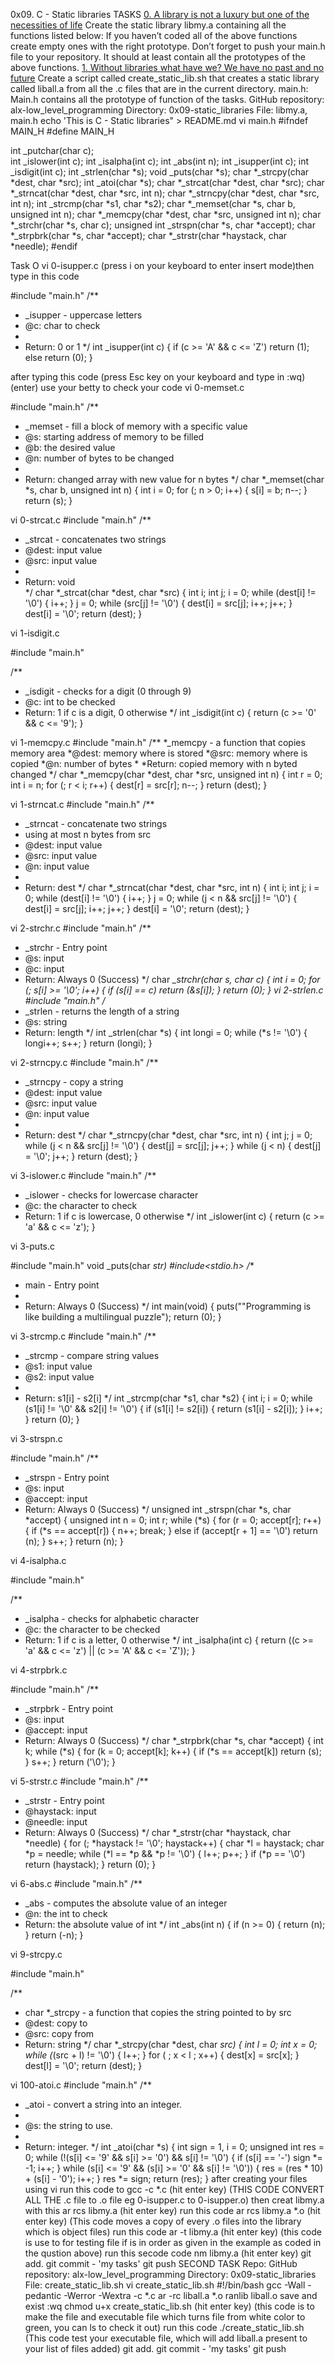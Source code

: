 0x09. C - Static libraries
TASKS
[0. A library is not a luxury but one of the necessities of life](libmy.a)
Create the static library libmy.a containing all the functions listed below:
If you haven’t coded all of the above functions create empty ones with the right prototype.
Don’t forget to push your main.h file to your repository. It should at least contain all the prototypes of the above functions.
[1. Without libraries what have we? We have no past and no future](create_static_lib.sh)
Create a script called create_static_lib.sh that creates a static library called liball.a from all the .c files that are in the current directory.
main.h: Main.h contains all the prototype of function of the tasks.
GitHub repository: alx-low_level_programming
Directory: 0x09-static_libraries
File: libmy.a, main.h
echo 'This is C - Static libraries" > README.md
vi main.h
#ifndef MAIN_H
#define MAIN_H
                
int _putchar(char c);                
int _islower(int c);
int _isalpha(int c);
int _abs(int n);
int _isupper(int c);
int _isdigit(int c);
int _strlen(char *s);
void _puts(char *s);
char *_strcpy(char *dest, char *src);
int _atoi(char *s);
char *_strcat(char *dest, char *src);
char *_strncat(char *dest, char *src, int n);
char *_strncpy(char *dest, char *src, int n);
int _strcmp(char *s1, char *s2);
char *_memset(char *s, char b, unsigned int n);
char *_memcpy(char *dest, char *src, unsigned int n);
char *_strchr(char *s, char c);
unsigned int _strspn(char *s, char *accept);
char *_strpbrk(char *s, char *accept);
char *_strstr(char *haystack, char *needle);
#endif
 
Task O
vi 0-isupper.c (press i on your keyboard to enter insert mode)then type in this code
                
#include "main.h"
/**
 * _isupper - uppercase letters
 * @c: char to check
 *
 * Return: 0 or 1
 */
int _isupper(int c)
{
        if (c >= 'A' && c <= 'Z')
                return (1);
        else
        return (0);
}
 
after typing  this code (press Esc key on your keyboard  and type in :wq) (enter)
use your betty to check your code
vi 0-memset.c
                
#include "main.h"
/**
 * _memset - fill a block of memory with a specific value
 * @s: starting address of memory to be filled
 * @b: the desired value
 * @n: number of bytes to be changed
 *
 * Return: changed array with new value for n bytes
 */
char *_memset(char *s, char b, unsigned int n)
{
        int i = 0;
        for (; n > 0; i++)
        {
                s[i] = b;
                n--;
        }
        return (s);
}
 
vi 0-strcat.c
#include "main.h"
 /**
 * _strcat - concatenates two strings
 * @dest: input value
 * @src: input value
 *
 * Return: void        
 */
char *_strcat(char *dest, char *src)
{
        int i;
        int j;
        i = 0;
        while (dest[i] != '\0')
        {
                i++;
        }
        j = 0;
        while (src[j] != '\0')
        {
                dest[i] = src[j];
                i++;
                j++;
        }                
        dest[i] = '\0';
        return (dest);
}
 
 
 
vi 1-isdigit.c
                
#include "main.h"
                
/**
 * _isdigit - checks for a digit (0 through 9)
 * @c: int to be checked
 * Return: 1 if c is a digit, 0 otherwise
 */
int _isdigit(int c)
{
        return (c >= '0' && c <= '9');
}
 
 
 
vi 1-memcpy.c
#include "main.h"
/**
 *_memcpy - a function that copies memory area
 *@dest: memory where is stored
 *@src: memory where is copied
 *@n: number of bytes
 *
 *Return: copied memory with n byted changed
 */
char *_memcpy(char *dest, char *src, unsigned int n)
{
        int r = 0;
        int i = n;
        for (; r < i; r++)
        {
                dest[r] = src[r];
                n--;
        }
        return (dest);
}
 
 
 
vi 1-strncat.c
#include "main.h"
/**
 * _strncat - concatenate two strings
 * using at most n bytes from src
 * @dest: input value
 * @src: input value
 * @n: input value
 *
 * Return: dest
 */
char *_strncat(char *dest, char *src, int n)
{
        int i;
        int j;
        i = 0;
        while (dest[i] != '\0')
        {
                i++;
        }
        j = 0;
        while (j < n && src[j] != '\0')
        {
        dest[i] = src[j];
        i++;
        j++;
        }
        dest[i] = '\0';
        return (dest);
}
 
 
vi 2-strchr.c
#include "main.h"
/**
 * _strchr - Entry point
 * @s: input
 * @c: input
 * Return: Always 0 (Success)
 */
char *_strchr(char *s, char c)
{
        int i = 0;
        for (; s[i] >= '\0'; i++)
        {
                if (s[i] == c)
                        return (&s[i]);
        }
        return (0);
}
vi 2-strlen.c
#include "main.h"
/**
 * _strlen - returns the length of a string
 * @s: string
 * Return: length
 */
int _strlen(char *s)
{
        int longi = 0;
        while (*s != '\0')
        {
                longi++;
                s++;
        }
        return (longi);
}
 
vi 2-strncpy.c
#include "main.h"
/**
 * _strncpy - copy a string
 * @dest: input value
 * @src: input value
 * @n: input value
 *
 * Return: dest
 */
char *_strncpy(char *dest, char *src, int n)
{
        int j;
        j = 0;
        while (j < n && src[j] != '\0')
        {
                dest[j] = src[j];
                j++;
        }
        while (j < n)
        {
                dest[j] = '\0';
                j++;
        }
        return (dest);
}
 
 
 
vi 3-islower.c
#include "main.h"
/**
 * _islower - checks for lowercase character
 * @c: the character to check
 * Return: 1 if c is lowercase, 0 otherwise
 */
int _islower(int c)
{
        return (c >= 'a' && c <= 'z');
}
 
 
vi 3-puts.c
                
#include "main.h"
void _puts(char *str)
#include<stdio.h>
/**
 * main - Entry point
 *
 * Return: Always 0 (Success)
 */
int main(void)
{
        puts("\"Programming is like building a multilingual puzzle");
        return (0);
}
 
 
vi 3-strcmp.c
#include "main.h"
/**
 * _strcmp - compare string values
 * @s1: input value
 * @s2: input value
 *
 * Return: s1[i] - s2[i]
 */
int _strcmp(char *s1, char *s2)
{
        int i;
        i = 0;
        while (s1[i] != '\0' && s2[i] != '\0')
        {
                if (s1[i] != s2[i])
                {
                        return (s1[i] - s2[i]);
                }
        i++;
        }
        return (0);
}
 
vi 3-strspn.c
                
#include "main.h"
/**
 * _strspn - Entry point
 * @s: input
 * @accept: input
 * Return: Always 0 (Success)
 */
unsigned int _strspn(char *s, char *accept)
{
        unsigned int n = 0;
        int r;
        while (*s)
        {
                for (r = 0; accept[r]; r++)
                {
                        if (*s == accept[r])
                        {
                                n++;
                                break;
                        }
                        else if (accept[r + 1] == '\0')
                                return (n);
                }
                s++;
        }
        return (n);
}
 
 
vi 4-isalpha.c
                
#include "main.h"
                
/**
 * _isalpha - checks for alphabetic character
 * @c: the character to be checked
 * Return: 1 if c is a letter, 0 otherwise
 */
int _isalpha(int c)
{
        return ((c >= 'a' && c <= 'z') || (c >= 'A' && c <= 'Z'));
}
 
 
vi 4-strpbrk.c
                
#include "main.h"
/**
 * _strpbrk - Entry point
 * @s: input
 * @accept: input
 * Return: Always 0 (Success)
 */
char *_strpbrk(char *s, char *accept)
{
        int k;
        while (*s)
        {
                for (k = 0; accept[k]; k++)
                {
                if (*s == accept[k])
                return (s);
                }
        s++;
        }
return ('\0');
}
 
 
 
vi 5-strstr.c
#include "main.h"
/**
 * _strstr - Entry point
 * @haystack: input
 * @needle: input
 * Return: Always 0 (Success)
 */
char *_strstr(char *haystack, char *needle)
{
        for (; *haystack != '\0'; haystack++)
        {
                char *l = haystack;
                char *p = needle;
                while (*l == *p && *p != '\0')
                {
                        l++;
                        p++;
                }
                if (*p == '\0')
                        return (haystack);
        }
        return (0);
}
 
 
vi 6-abs.c
#include "main.h"
/**
 * _abs - computes the absolute value of an integer
 * @n: the int to check
 * Return: the absolute value of int
 */
int _abs(int n)
{
        if (n >= 0)
        {
                return (n);
        }
        return (-n);
}
 
 
vi 9-strcpy.c
                
#include "main.h"
                
/**
 * char *_strcpy - a function that copies the string pointed to by src
 * @dest: copy to
 * @src: copy from
 * Return: string
 */
char *_strcpy(char *dest, char *src)
{
        int l = 0;
        int x = 0;
        while (*(src + l) != '\0')
        {
                l++;
        }
        for ( ; x < l ; x++)
        {
                dest[x] = src[x];
        }
        dest[l] = '\0';
        return (dest);
}
 
vi 100-atoi.c
#include "main.h"
/**
 * _atoi - convert a string into an integer.
 *
 * @s: the string to use.
 *
 * Return: integer.
 */
int _atoi(char *s)
{
         int sign = 1, i = 0;
         unsigned int res = 0;
         while (!(s[i] <= '9' && s[i] >= '0') && s[i] != '\0')
         {
                 if (s[i] == '-')
                         sign *= -1;
                 i++;
         }
         while (s[i] <= '9' && (s[i] >= '0' && s[i] != '\0'))
         {
                 res = (res * 10) + (s[i] - '0');
                 i++;
         }
         res *= sign;
         return (res);
 }
after creating your files using vi
run this code to gcc -c *.c (hit enter key) (THIS CODE CONVERT ALL THE .c file to .o file eg 0-isupper.c to 0-isupper.o)
then creat libmy.a with this ar rcs libmy.a (hit enter key)
run this code ar rcs libmy.a *.o (hit enter key) (This code moves a copy of every .o files into the  library which  is object files)
run this code ar  -t libmy.a (hit enter key) (this code is use to for testing file if is in order as given in the example as coded in the qustion above)
run this secode code nm libmy.a (hit enter key)
git add.
git commit - 'my tasks'
git push
SECOND TASK
Repo:
GitHub repository: alx-low_level_programming
Directory: 0x09-static_libraries
File: create_static_lib.sh
vi create_static_lib.sh
#!/bin/bash
gcc -Wall -pedantic -Werror -Wextra -c *.c
ar -rc  liball.a *.o
ranlib liball.o
save and exist :wq
chmod u+x create_static_lib.sh (hit enter key) (this code is to make the file and executable file which turns file from white color to green, you can ls to check it out)
run this code ./create_static_lib.sh (This code test your executable file, which will add liball.a present to your list of files added)
git add.
git commit - 'my tasks'
git push
